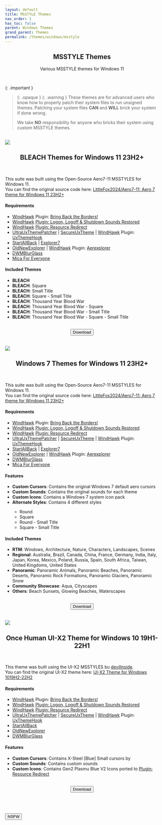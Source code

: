 ```yaml
---
layout: default
title: MSSTYLE Themes
nav_order: 1
has_toc: false
parent: Windows Themes
grand_parent: Themes
permalink: /themes/windows/msstyle
---
```


<div class="card">
<div class="container">
<h2 class="text-small" style="text-align:center">MSSTYLE Themes</h2>
<p class="text-small" style="text-align:center">Various MSSTYLE themes for Windows 11</p>
</div>
</div>
<br />

<!-- 
{: .note }
> {: .opaque }
> 
>
> 
-->

{: .important }
> {: .opaque }
> {: .warning }
> These themes are for advanced users who know how to properly patch their system files to run unsigned themes. 
> Patching your system files **CAN** and **WILL** brick your system if done wrong.
> 
> We take **NO** responsibility for anyone who bricks their system using custom MSSTYLE themes.

<br />
<div class="card">
<div class="responsive">
<img src="https://the-back-room.info/assets/images/themes/sfw/msstyle/BLEACH-TYBW.jpg" />
</div>
<div class="container">
<h2 class="text-small" style="text-align:center">BLEACH Themes for Windows 11 23H2+</h2>
<br />
<p>
This suite was built using the Open-Source Aero7-11 MSSTYLES for Windows 11.<br />
You can find the original source code here: 
<a href="https://github.com/LittleFox2024/Aero7-11" target="_blank">LittleFox2024/Aero7-11: Aero 7 theme for Windows 11 23H2+</a>
</p>
<h4>Requirements</h4>
<ul>
<li>
<a href="https://windhawk.net/" target="_blank">WindHawk</a> Plugin: 
<a href="https://windhawk.net/mods/w11-dwm-fix" target="_blank">Bring Back the Borders!</a>
</li>
<li>
<a href="https://windhawk.net/" target="_blank">WindHawk</a> 
<a href="https://windhawk.net/mods/logon-logoff-shutdown-sounds" target="_blank">Plugin: Logon, Logoff & Shutdown Sounds Restored</a>
</li>
<li>
<a href="https://windhawk.net/" target="_blank">WindHawk</a> 
<a href="https://windhawk.net/mods/icon-resource-redirect" target="_blank">Plugin: Resource Redirect</a>
</li>
<li>
<a href="https://mhoefs.eu/software_uxtheme.php" target="_blank">UltraUxThemePatcher</a> | 
<a href="https://github.com/namazso/SecureUxTheme" target="_blank">SecureUxTheme</a> | 
<a href="https://windhawk.net/" target="_blank">WindHawk</a> Plugin: 
<a href="https://windhawk.net/mods/uxtheme-hook" target="_blank">UxThemeHook</a>
</li>
<li>
<a href="https://www.startallback.com/" target="_blank">StartAllBack</a> | 
<a href="https://winclassic.net/thread/2588/explorer7-windows-explorer-10-11" target="_blank">Explorer7</a>
</li>
<li>
<a href="https://msfn.org/board/topic/170375-oldnewexplorer-119/" target="_blank">OldNewExplorer</a> | 
<a href="https://windhawk.net/" target="_blank">WindHawk</a> Plugin: 
<a href="https://windhawk.net/mods/aerexplorer" target="_blank">Aerexplorer</a>
</li>
<li>
<a href="https://github.com/Maplespe/DWMBlurGlass" target="_blank">DWMBlurGlass</a>
</li>
<li>
<a href="https://github.com/MicaForEveryone/MicaForEveryone" target="_blank">Mica For Everyone</a>
</li>
</ul>
<h4>Included Themes</h4>
<ul>
<li><b>BLEACH</b></li>
<li><b>BLEACH</b>: Square</li>
<li><b>BLEACH</b>: Small Title</li>
<li><b>BLEACH</b>: Square - Small Title</li>
<li><b>BLEACH</b>: Thousand Year Blood War</li>
<li><b>BLEACH</b>: Thousand Year Blood War - Square</li>
<li><b>BLEACH</b>: Thousand Year Blood War - Small Title</li>
<li><b>BLEACH</b>: Thousand Year Blood War - Square - Small Title</li>
</ul>
</div>
<br />
<span class="fs-3">
<div align="center" class="text-small">
<a href="https://github.com/The-Back-Room/BLEACH-Themes-for-Windows-11/archive/refs/heads/main.zip" target="_blank">
<button type="button" name="button" class="btn">Download</button>
</a> 
</div>
</span>
<br />
</div>
<br />
<div class="card">
<div class="responsive">
<img src="https://the-back-room.info/assets/images/themes/sfw/msstyle/WINDOWS-7.jpg" />
</div>
<div class="container">
<h2 class="text-small" style="text-align:center">Windows 7 Themes for Windows 11 23H2+</h2>
<br />
<p>
This suite was built using the Open-Source Aero7-11 MSSTYLES for Windows 11.<br />
You can find the original source code here: 
<a href="https://github.com/LittleFox2024/Aero7-11" target="_blank">LittleFox2024/Aero7-11: Aero 7 theme for Windows 11 23H2+</a>
</p>
<h4>Requirements</h4>
<ul>
<li>
<a href="https://windhawk.net/" target="_blank">WindHawk</a> Plugin: 
<a href="https://windhawk.net/mods/w11-dwm-fix" target="_blank">Bring Back the Borders!</a>
</li>
<li>
<a href="https://windhawk.net/" target="_blank">WindHawk</a> 
<a href="https://windhawk.net/mods/logon-logoff-shutdown-sounds" target="_blank">Plugin: Logon, Logoff & Shutdown Sounds Restored</a>
</li>
<li>
<a href="https://windhawk.net/" target="_blank">WindHawk</a> 
<a href="https://windhawk.net/mods/icon-resource-redirect" target="_blank">Plugin: Resource Redirect</a>
</li>
<li>
<a href="https://mhoefs.eu/software_uxtheme.php" target="_blank">UltraUxThemePatcher</a> | 
<a href="https://github.com/namazso/SecureUxTheme" target="_blank">SecureUxTheme</a> | 
<a href="https://windhawk.net/" target="_blank">WindHawk</a> Plugin: 
<a href="https://windhawk.net/mods/uxtheme-hook" target="_blank">UxThemeHook</a>
</li>
<li>
<a href="https://www.startallback.com/" target="_blank">StartAllBack</a> | 
<a href="https://winclassic.net/thread/2588/explorer7-windows-explorer-10-11" target="_blank">Explorer7</a>
</li>
<li>
<a href="https://msfn.org/board/topic/170375-oldnewexplorer-119/" target="_blank">OldNewExplorer</a> | 
<a href="https://windhawk.net/" target="_blank">WindHawk</a> Plugin: 
<a href="https://windhawk.net/mods/aerexplorer" target="_blank">Aerexplorer</a>
</li>
<li>
<a href="https://github.com/Maplespe/DWMBlurGlass" target="_blank">DWMBlurGlass</a>
</li>
<li>
<a href="https://github.com/MicaForEveryone/MicaForEveryone" target="_blank">Mica For Everyone</a>
</li>
</ul>
<h4>Features</h4>
<ul>
<li><b>Custom Cursors</b>: Contains the original Windows 7 default aero cursors</li>
<li><b>Custom Sounds</b>: Contains the original sounds for each theme</li>
<li><b>Custom Icons</b>: Contains a Windows 7 system icon pack</li>
<li><b>Alternate Styles</b>: Contains 4 different styles</li>
<ul>
<li>Round</li>
<li>Square</li>
<li>Round - Small Title</li>
<li>Square - Small Title</li>
</ul>
</ul>
<h4>Included Themes</h4>
<ul>
<li><b>RTM</b>: Windows, Architecture, Nature, Characters, Landscapes, Scenes</li>
<li><b>Regional</b>: Australia, Brazil, Canada, China, France, Germany, India, Italy, Japan, Korea, Mexico, Poland, Russia, Spain, South Africa, Taiwan, United Kingdoms, United States</li>
<li><b>Panoramic</b>: Panoramic Animals, Panoramic Beaches, Panoramic Deserts, Panoramic Rock Formations, Panoramic Glaciers, Panoramic Snow</li>
<li><b>Community Showcase</b>: Aqua, Cityscapes</li>
<li><b>Others</b>: Beach Sunsets, Glowing Beaches, Waterscapes</li>
</ul>
</div>
<br />
<span class="fs-3">
<div align="center" class="text-small">
<a href="https://github.com/The-Back-Room/Windows-7-Themes-for-Windows-11/archive/refs/heads/main.zip" target="_blank">
<button type="button" name="button" class="btn">Download</button>
</a> 
</div>
</span>
<br />
</div>
<br />
<div class="card">
<div class="responsive">
<img src="https://the-back-room.info/assets/images/themes/sfw/msstyle/ONCE-HUMAN-UI-X2.png" />
</div>
<div class="container">
<h2 class="text-small" style="text-align:center">Once Human UI-X2 Theme for Windows 10 19H1-22H1</h2>
<br />
<p>
This theme was built using the UI-X2 MSSTYLES bu <a href="https://virtualcustoms.net/member.php/228009-devillnside" target="_blank">devillnside</a>.<br />
You can find the original UI-X2 theme  here: 
<a href="https://virtualcustoms.net/showthread.php/88154-UI-X2-Theme-for-Windows-10-19H1-22H2" target="_blank">UI-X2 Theme for Windows 1019H2-22H2</a>
</p>
<h4>Requirements</h4>
<ul>
<li>
<a href="https://windhawk.net/" target="_blank">WindHawk</a> Plugin: 
<a href="https://windhawk.net/mods/w11-dwm-fix" target="_blank">Bring Back the Borders!</a>
</li>
<li>
<a href="https://windhawk.net/" target="_blank">WindHawk</a> 
<a href="https://windhawk.net/mods/logon-logoff-shutdown-sounds" target="_blank">Plugin: Logon, Logoff & Shutdown Sounds Restored</a>
</li>
<li>
<a href="https://windhawk.net/" target="_blank">WindHawk</a> 
<a href="https://windhawk.net/mods/icon-resource-redirect" target="_blank">Plugin: Resource Redirect</a>
</li>
<li>
<a href="https://mhoefs.eu/software_uxtheme.php" target="_blank">UltraUxThemePatcher</a> | 
<a href="https://github.com/namazso/SecureUxTheme" target="_blank">SecureUxTheme</a> | 
<a href="https://windhawk.net/" target="_blank">WindHawk</a> Plugin: 
<a href="https://windhawk.net/mods/uxtheme-hook" target="_blank">UxThemeHook</a>
</li>
<li>
<a href="https://www.startallback.com/" target="_blank">StartAllBack</a>
</li>
<li>
<a href="https://msfn.org/board/topic/170375-oldnewexplorer-119/" target="_blank">OldNewExplorer</a>
</li>
<li>
<a href="https://github.com/Maplespe/DWMBlurGlass" target="_blank">DWMBlurGlass</a>
</li>
</ul>
<h4>Features</h4>
<ul>
<li><b>Custom Cursors</b>: Contains X-Steel [Blue] Small cursors by <a href="" target="_blank"></a></li>
<li><b>Custom Sounds</b>: Contains custom sounds</li>
<li><b>Custom Icons</b>: Contains Gen2 Plasmu Blue V2 Icons ported to <a href="https://windhawk.net/mods/icon-resource-redirect" target="_blank">Plugin: Resource Redirect</a></li>
</div>
<br />
<span class="fs-3">
<div align="center" class="text-small">
<a href="https://github.com/The-Back-Room/Once-Human-UI-X2-Theme-for-Windows-10-19H1-22H2/archive/refs/heads/main.zip" target="_blank">
<button type="button" name="button" class="btn">Download</button>
</a> 
</div>
</span>
<br />
</div>
<br /><br />
<!-- ////////////////////////////////////////////////////////////////////////////////////////////////////////////////////// -->
<br />
<a href="/themes/windows/msstyle/nsfw">
<button type="button" name="button" class="btn">NSFW</button></a>
<br />
<!-- ////////////////////////////////////////////////////////////////////////////////////////////////////////////////////// -->
